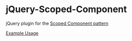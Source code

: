 # jQuery-Scoped-Component
jQuery plugin for the [Scoped Component pattern](https://gist.github.com/adamjgrant/599530dab67db17c5b2d)

[Example Usage](http://codepen.io/ajkochanowicz/pen/pyeqpO)
